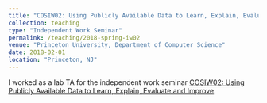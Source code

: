 ```yaml
---
title: "COSIW02: Using Publicly Available Data to Learn, Explain, Evaluate and Improve"
collection: teaching
type: "Independent Work Seminar"
permalink: /teaching/2018-spring-iw02
venue: "Princeton University, Department of Computer Science"
date: 2018-02-01
location: "Princeton, NJ"
---
```


I worked as a lab TA for the independent work seminar [COSIW02: Using Publicly Available Data to Learn, Explain, Evaluate and Improve](https://www.cs.princeton.edu/courses/archive/spr18/cosIW02/).
